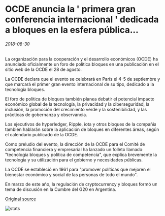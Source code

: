 # OCDE anuncia la ' primera gran conferencia internacional ' dedicada a bloques en la esfera pública...

###### 2018-08-30

La organización para la cooperación y el desarrollo económicos (OCDE) ha anunciado oficialmente un foro de política bloques en una publicación en el sitio web de la OCDE el 28 de agosto.

La OCDE declara que el evento se celebrará en París el 4-5 de septiembre y que marcará el primer gran evento internacional de su tipo, dedicado a la tecnología bloques.

El foro de política de bloques también planea debatir el potencial impacto económico global de la tecnología, la privacidad y la ciberseguridad, la inclusión, la promoción del crecimiento verde y la sostenibilidad, y las prácticas de gobernanza y observancia.

Los ejecutivos de hyperledger, Ripple, iota y otros bloques de la compañía también hablarán sobre la aplicación de bloques en diferentes áreas, según el calendario publicado de la OCDE.

Como preludio del evento, la dirección de la OCDE para el Comité de competencia financiera y empresarial ha lanzado un folleto llamado "tecnología bloques y política de competencia", que explica brevemente la tecnología y su utilización para el gobierno y necesidades públicas.

La OCDE se estableció en 1961 para "promover políticas que mejoren el bienestar económico y social de las personas de todo el mundo".

En marzo de este año, la regulación de cryptocurrency y bloques formó un tema de discusión en la Cumbre del G20 en Argentina.

[Original source](https://cointelegraph.com/news/oecd-announces-first-major-international-conference-dedicated-to-blockchain-in-public-sphere)

![stats](https://c.statcounter.com/11760860/0/a89fa40b/1/ "stats")